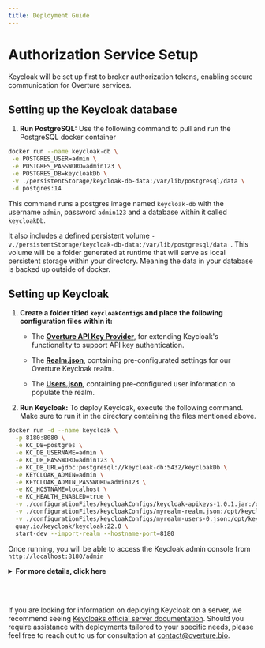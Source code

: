 ```yaml
---
title: Deployment Guide
---
```


# Authorization Service Setup

Keycloak will be set up first to broker authorization tokens, enabling secure communication for Overture services.

## Setting up the Keycloak database

1. **Run PostgreSQL:** Use the following command to pull and run the PostgreSQL docker container

```bash
docker run --name keycloak-db \
 -e POSTGRES_USER=admin \
 -e POSTGRES_PASSWORD=admin123 \
 -e POSTGRES_DB=keycloakDb \
 -v ./persistentStorage/keycloak-db-data:/var/lib/postgresql/data \
 -d postgres:14
```

This command runs a postgres image named `keycloak-db` with the username `admin`, password `admin123` and a database within it called `keycloakDb`.


<Note title="Persistent Volumes"> It also includes a defined persistent volume `-v./persistentStorage/keycloak-db-data:/var/lib/postgresql/data `. This volume will be a folder generated at runtime that will serve as local persistent storage within your directory. Meaning the data in your database is backed up outside of docker.</Note>

<!-- 3. **Run PgAdmin4 (optional):** PgAdmin4 is an open-source, web-based tool that provides a convenient and user-friendly interface for managing PostgreSQL databases. Use the following command to pull and run the PgAdmin4 docker container:

```bash
docker run --name pgadmin --network db-network -e PGADMIN_DEFAULT_EMAIL=admin@example.com -e PGADMIN_DEFAULT_PASSWORD=admin123 -p 5051:80 -d dpage/pgadmin4:latest
```

This command spins up a PgAdmin4 container accessible from `http://localhost:5051/`. Once running you can login using the credentials `admin@example.com` and the password `admin123`.

4. **Connect your database to PgAdmin4 (optional)** 

Once logged in, select **Add New Server** name your server and then **select the connection tab**, based on our instructions, input the following:

| Field              | Value                  |
| ------------------ | ---------------------- |
| Host name/address: | `keycloak-db`          |
| Port:              | `5432`                 |
| Username:          | `admin`                |
| Password:          | `admin123`             |

Click **Save** and from the left-hand server drop-down, you can now view the connected database(s). -->

## Setting up Keycloak

1. **Create a folder titled `keycloakConfigs` and place the following configuration files within it:**

   - The **[Overture API Key Provider](https://github.com/oicr-softeng/keycloak-apikeys/releases/download/1.0.1/keycloak-apikeys-1.0.1.jar)**, for extending Keycloak's functionality to support API key authentication.

   - The **[Realm.json](https://github.com/overture-stack/conductor/blob/develop/configurationFiles/keycloakConfigs/myrealm-realm.json)**, containing pre-configurated settings for our Overture Keycloak realm.

   - The **[Users.json](https://github.com/overture-stack/conductor/blob/develop/configurationFiles/keycloakConfigs/myrealm-users-0.json)**, containing pre-configured user information to populate the realm.


2. **Run Keycloak:** To deploy Keycloak, execute the following command. Make sure to run it in the directory containing the files mentioned above.

```bash
docker run -d --name keycloak \
  -p 8180:8080 \
  -e KC_DB=postgres \
  -e KC_DB_USERNAME=admin \
  -e KC_DB_PASSWORD=admin123 \
  -e KC_DB_URL=jdbc:postgresql://keycloak-db:5432/keycloakDb \
  -e KEYCLOAK_ADMIN=admin \
  -e KEYCLOAK_ADMIN_PASSWORD=admin123 \
  -e KC_HOSTNAME=localhost \
  -e KC_HEALTH_ENABLED=true \
  -v ./configurationFiles/keycloakConfigs/keycloak-apikeys-1.0.1.jar:/opt/keycloak/providers/keycloak-apikeys.jar \
  -v ./configurationFiles/keycloakConfigs/myrealm-realm.json:/opt/keycloak/data/import/myrealm-realm.json \
  -v ./configurationFiles/keycloakConfigs/myrealm-users-0.json:/opt/keycloak/data/import/myrealm-users-0.json \
  quay.io/keycloak/keycloak:22.0 \
  start-dev --import-realm --hostname-port=8180
```

Once running, you will be able to access the Keycloak admin console from `http://localhost:8180/admin`

<details>
  <summary><b>For more details, click here</b></summary>

<br></br>

- **Local Port Mapping:** The `-p 8180:8080` option maps port `8180` on the host machine to port `8080` inside the Docker container. This is crucial as port `8080` is the default port Keycloak listens on, but it's often occupied by other services. By mapping it to port 8180 on the host, we are ensuring that Keycloak remains accessible without interfering with other services running on the same machine.


- **Configuration Files:** The `-v` options mount the local directories containing the Keycloak configuration files (`realm.json`, `users.json`, and the `API key provider JAR`) to the corresponding paths inside the container. This ensures that Keycloak starts with the desired realm configuration and user definitions, as well as the extended functionality provided by the API key provider.


- **Base Image:** `quay.io/keycloak/keycloak:22.0` specifies the Docker image to use, which is version 22.0 of Keycloak from Quay.io. This image includes Keycloak and all its dependencies, optimized for performance and security.


- **Start Command:** The `start-dev` argument passed to the container instructs Keycloak to start in development mode. This mode is suitable for our example deployment. A production deployment is largely the same with exception to requring a SSL certificate on startup. 


- **Realm Import:** The `--import-realm` flag tells Keycloak to import the realm configuration from the specified JSON file upon startup. This is essential for setting up realms with predefined roles, users, and other settings without requiring manual configurations.


- **Database Connection:** The database-related flags (`--db`, `--db-url`, `--db-username`, `--db-password`) configure Keycloak to connect to the PostgreSQL database. These settings are critical for persisting user data, sessions, and other operational data securely and reliably.

---
</details>

<br></br>

<Note title="Server Deployments">If you are looking for information on deploying Keycloak on a server, we recommend seeing [Keycloaks official server documentation](https://www.keycloak.org/guides#server). Should you require assistance with deployments tailored to your specific needs, please feel free to reach out to us for consultation at contact@overture.bio.</Note>
